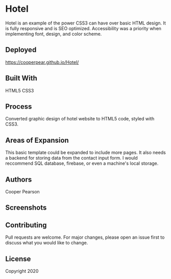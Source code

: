 # Hotel
Hotel is an example of the power CSS3 can have over basic HTML design. It is fully responsive and is SEO optimized. 
Accessibility was a priority when implementing font, design, and color scheme.

## Deployed
https://cooperpear.github.io/Hotel/

## Built With
HTML5
CSS3

## Process
Converted graphic design of hotel website to HTML5 code, styled with CSS3.

## Areas of Expansion
This basic template could be expanded to include more pages. It also needs a backend for storing data from the contact input form. I would reccommend SQL database, firebase, or even a machine's local storage. 

## Authors
Cooper Pearson

## Screenshots

## Contributing
Pull requests are welcome. For major changes, please open an issue first to discuss what you would like to change.

## License
Copyright 2020